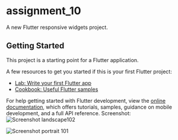 # assignment_10

A new Flutter responsive widgets project.

## Getting Started

This project is a starting point for a Flutter application.

A few resources to get you started if this is your first Flutter project:

- [Lab: Write your first Flutter app](https://docs.flutter.dev/get-started/codelab)
- [Cookbook: Useful Flutter samples](https://docs.flutter.dev/cookbook)

For help getting started with Flutter development, view the
[online documentation](https://docs.flutter.dev/), which offers tutorials,
samples, guidance on mobile development, and a full API reference.
Screenshot:
![Screenshot landscape102](https://github.com/TanoyK/Assignment_10/assets/134632334/a1beaffe-63aa-4eac-bcbb-9eadae456fc0)

![Screenshot portrait 101](https://github.com/TanoyK/Assignment_10/assets/134632334/a3b981be-abb5-4b91-ae49-5eebb9d79ca9)
